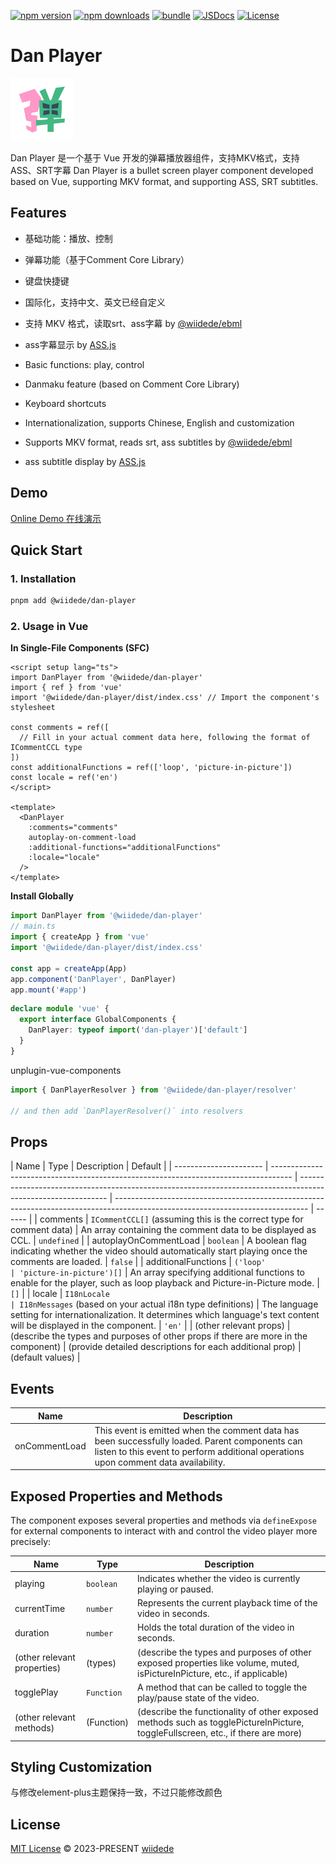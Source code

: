[![npm version][npm-version-src]][npm-version-href]
[![npm downloads][npm-downloads-src]][npm-downloads-href]
[![bundle][bundle-src]][bundle-href]
[![JSDocs][jsdocs-src]][jsdocs-href]
[![License][license-src]][license-href]

# Dan Player

<a href="https://dan.wiidede.space/" target="_blank" >
<img alt="Dan Player Logo" src="./playground/public/favicon.svg" width="100px" height="100px">
</a>

Dan Player 是一个基于 Vue 开发的弹幕播放器组件，支持MKV格式，支持ASS、SRT字幕
Dan Player is a bullet screen player component developed based on Vue, supporting MKV format, and supporting ASS, SRT subtitles.

## Features

- 基础功能：播放、控制
- 弹幕功能（基于Comment Core Library）
- 键盘快捷键
- 国际化，支持中文、英文已经自定义
- 支持 MKV 格式，读取srt、ass字幕 by [@wiidede/ebml](https://github.com/wiidede/ebml)
- ass字幕显示 by [ASS.js](https://github.com/weizhenye/ASS)

- Basic functions: play, control
- Danmaku feature (based on Comment Core Library)
- Keyboard shortcuts
- Internationalization, supports Chinese, English and customization
- Supports MKV format, reads srt, ass subtitles by [@wiidede/ebml](https://github.com/wiidede/ebml)
- ass subtitle display by [ASS.js](https://github.com/weizhenye/ASS)

## Demo

[Online Demo 在线演示](https://dan.wiidede.space)

## Quick Start

### 1. Installation

```bash
pnpm add @wiidede/dan-player
```

### 2. Usage in Vue

**In Single-File Components (SFC)**

```vue
<script setup lang="ts">
import DanPlayer from '@wiidede/dan-player'
import { ref } from 'vue'
import '@wiidede/dan-player/dist/index.css' // Import the component's stylesheet

const comments = ref([
  // Fill in your actual comment data here, following the format of ICommentCCL type
])
const additionalFunctions = ref(['loop', 'picture-in-picture'])
const locale = ref('en')
</script>

<template>
  <DanPlayer
    :comments="comments"
    autoplay-on-comment-load
    :additional-functions="additionalFunctions"
    :locale="locale"
  />
</template>
```

**Install Globally**

```ts
import DanPlayer from '@wiidede/dan-player'
// main.ts
import { createApp } from 'vue'
import '@wiidede/dan-player/dist/index.css'

const app = createApp(App)
app.component('DanPlayer', DanPlayer)
app.mount('#app')
```

```ts
declare module 'vue' {
  export interface GlobalComponents {
    DanPlayer: typeof import('dan-player')['default']
  }
}
```

unplugin-vue-components

```ts
import { DanPlayerResolver } from '@wiidede/dan-player/resolver'

// and then add `DanPlayerResolver()` into resolvers
```

## Props

| Name                   | Type                                                                                | Description                                                                                                  | Default                                                                                                                        |
| ---------------------- | ----------------------------------------------------------------------------------- | ------------------------------------------------------------------------------------------------------------ | ------------------------------------------------------------------------------------------------------------------------------ | ------ |
| comments               | `ICommentCCL[]` (assuming this is the correct type for comment data)                | An array containing the comment data to be displayed as CCL.                                                 | `undefined`                                                                                                                    |
| autoplayOnCommentLoad  | `boolean`                                                                           | A boolean flag indicating whether the video should automatically start playing once the comments are loaded. | `false`                                                                                                                        |
| additionalFunctions    | `('loop'                                                                            | 'picture-in-picture')[]`                                                                                     | An array specifying additional functions to enable for the player, such as loop playback and Picture-in-Picture mode.          | `[]`   |
| locale                 | `I18nLocale                                                                         | I18nMessages` (based on your actual i18n type definitions)                                                   | The language setting for internationalization. It determines which language's text content will be displayed in the component. | `'en'` |
| (other relevant props) | (describe the types and purposes of other props if there are more in the component) | (provide detailed descriptions for each additional prop)                                                     | (default values)                                                                                                               |

## Events

| Name          | Description                                                                                                                                                                           |
| ------------- | ------------------------------------------------------------------------------------------------------------------------------------------------------------------------------------- |
| onCommentLoad | This event is emitted when the comment data has been successfully loaded. Parent components can listen to this event to perform additional operations upon comment data availability. |

## Exposed Properties and Methods

The component exposes several properties and methods via `defineExpose` for external components to interact with and control the video player more precisely:

| Name                        | Type       | Description                                                                                                                     |
| --------------------------- | ---------- | ------------------------------------------------------------------------------------------------------------------------------- |
| playing                     | `boolean`  | Indicates whether the video is currently playing or paused.                                                                     |
| currentTime                 | `number`   | Represents the current playback time of the video in seconds.                                                                   |
| duration                    | `number`   | Holds the total duration of the video in seconds.                                                                               |
| (other relevant properties) | (types)    | (describe the types and purposes of other exposed properties like volume, muted, isPictureInPicture, etc., if applicable)       |
| togglePlay                  | `Function` | A method that can be called to toggle the play/pause state of the video.                                                        |
| (other relevant methods)    | (Function) | (describe the functionality of other exposed methods such as togglePictureInPicture, toggleFullscreen, etc., if there are more) |

## Styling Customization

与修改element-plus主题保持一致，不过只能修改颜色

## License

[MIT License](./LICENSE) © 2023-PRESENT [wiidede](https://github.com/wiidede)

<!-- Badges -->

[npm-version-src]: https://img.shields.io/npm/v/@wiidede/dan-player?style=flat&colorA=080f12&colorB=1fa669
[npm-version-href]: https://npmjs.com/package/@wiidede/dan-player
[npm-downloads-src]: https://img.shields.io/npm/dm/@wiidede/dan-player?style=flat&colorA=080f12&colorB=1fa669
[npm-downloads-href]: https://npmjs.com/package/@wiidede/dan-player
[bundle-src]: https://img.shields.io/bundlephobia/minzip/@wiidede/dan-player?style=flat&colorA=080f12&colorB=1fa669&label=minzip
[bundle-href]: https://bundlephobia.com/result?p=@wiidede/dan-player
[license-src]: https://img.shields.io/github/license/wiidede/dan-player.svg?style=flat&colorA=080f12&colorB=1fa669
[license-href]: https://github.com/wiidede/dan-player/blob/main/LICENSE
[jsdocs-src]: https://img.shields.io/badge/jsdocs-reference-080f12?style=flat&colorA=080f12&colorB=1fa669
[jsdocs-href]: https://www.jsdocs.io/package/@wiidede/dan-player
